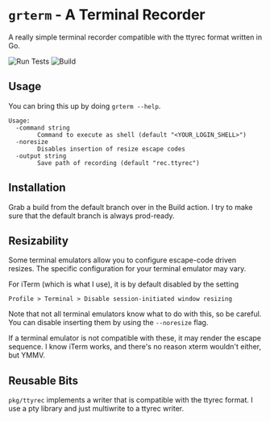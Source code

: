 # `grterm` - A Terminal Recorder
A really simple terminal recorder compatible with the ttyrec format written in Go.

![Run Tests](https://github.com/rebeccajae/grterm/workflows/Run%20Tests/badge.svg?branch=default)
![Build](https://github.com/rebeccajae/grterm/workflows/Build/badge.svg?branch=default)

## Usage
You can bring this up by doing `grterm --help`.
```
Usage:
  -command string
    	Command to execute as shell (default "<YOUR_LOGIN_SHELL>")
  -noresize
    	Disables insertion of resize escape codes
  -output string
    	Save path of recording (default "rec.ttyrec")
```

## Installation 
Grab a build from the default branch over in the Build action. I try to 
make sure that the default branch is always prod-ready.

## Resizability
Some terminal emulators allow you to configure escape-code driven resizes. 
The specific configuration for your terminal emulator may vary.

For iTerm (which is what I use), it is by default disabled by the setting
```
Profile > Terminal > Disable session-initiated window resizing
```

Note that not all terminal emulators know what to do with this, so
be careful. You can disable inserting them by using the `--noresize` flag.

If a terminal emulator is not compatible with these, it may render the escape
sequence. I know iTerm works, and there's no reason xterm wouldn't either, but
YMMV.

## Reusable Bits
`pkg/ttyrec` implements a writer that is compatible with the ttyrec format.
I use a pty library and just multiwrite to a ttyrec writer.
